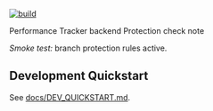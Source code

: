 ﻿[![build](https://github.com/Gabesz79/performance-app-backend/actions/workflows/build.yml/badge.svg?branch=main)](https://github.com/Gabesz79/performance-app-backend/actions/workflows/build.yml)

Performance Tracker  backend
Protection check note


_Smoke test:_ branch protection rules active.
## Development Quickstart

See [docs/DEV_QUICKSTART.md](docs/DEV_QUICKSTART.md).
